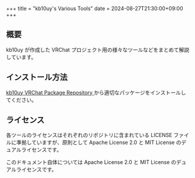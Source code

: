 +++
title = "kb10uy's Various Tools"
date = 2024-08-27T21:30:00+09:00
+++

## 概要

kb10uy が作成した VRChat プロジェクト用の様々なツールなどをまとめて解説しています。

## インストール方法

[kb10uy VRChat Package Repository ](https://kb10uy.github.io/vrc-repository/) から適切なパッケージをインストールしてください。

## ライセンス

各ツールのライセンスはそれぞれのリポジトリに含まれている LICENSE ファイルに準拠していますが、原則として Apache License 2.0 と MIT License のデュアルライセンスです。

このドキュメント自体については Apache License 2.0 と MIT License のデュアルライセンスです。
